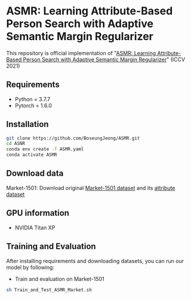 # ASMR: Learning Attribute-Based Person Search with Adaptive Semantic Margin Regularizer
This repository is official implementation of "[ASMR: Learning Attribute-Based Person Search with Adaptive Semantic Margin Regularizer](https://openaccess.thecvf.com/content/ICCV2021/papers/Jeong_ASMR_Learning_Attribute-Based_Person_Search_With_Adaptive_Semantic_Margin_Regularizer_ICCV_2021_paper.pdf)" (ICCV 2021)

## Requirements 
*  Python = 3.7.7
*  Pytorch = 1.6.0

## Installation
```bash
git clone https://github.com/BoseungJeong/ASMR.git
cd ASNR
conda env create -f ASMR.yaml
conda activate ASMR
```

## Download data
Market-1501: Download original [Market-1501 dataset](https://www.cv-foundation.org/openaccess/content_iccv_2015/papers/Zheng_Scalable_Person_Re-Identification_ICCV_2015_paper.pdf) and its [attribute dataset](https://arxiv.org/abs/1703.07220) 


## GPU information
* NVIDIA Titan XP




## Training and Evaluation
After installing requirements and downloading datasets, you can run our model by following:
* Train and evaluation on Market-1501
```bash
sh Train_and_Test_ASMR_Market.sh
```
